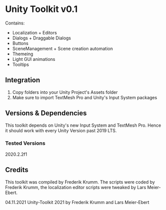 # Unity Toolkit v0.1

Contains:
* Localization + Editors
* Dialogs + Draggable Dialogs
* Buttons
* SceneManagement + Scene creation automation
* Themeing
* Light GUI animations
* Tooltips

## Integration
1. Copy folders into your Unity Project's Assets folder
2. Make sure to import TextMesh Pro and Unity's Input System packages

## Versions & Dependencies
This toolkit depends on Unity's new Input System and TextMesh Pro. Hence it should work with every Unity Version past 2019 LTS.
### Tested Versions
2020.2.2f1

## Credits
This toolkit was compiled by Frederik Krumm.
The scripts were coded by Frederik Krumm, the localization editor scripts were tweaked by Lars Meier-Ebert.

04.11.2021
Unity-Toolkit 2021 by Frederik Krumm and Lars Meier-Ebert
